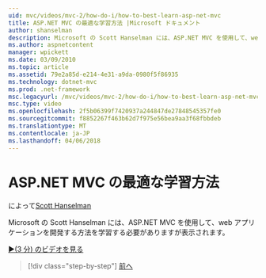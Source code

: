 ```yaml
---
uid: mvc/videos/mvc-2/how-do-i/how-to-best-learn-asp-net-mvc
title: ASP.NET MVC の最適な学習方法 |Microsoft ドキュメント
author: shanselman
description: Microsoft の Scott Hanselman には、ASP.NET MVC を使用して、web アプリケーションを開発する方法を学習する必要がありますが表示されます。
ms.author: aspnetcontent
manager: wpickett
ms.date: 03/09/2010
ms.topic: article
ms.assetid: 79e2a85d-e214-4e31-a9da-0980f5f86935
ms.technology: dotnet-mvc
ms.prod: .net-framework
msc.legacyurl: /mvc/videos/mvc-2/how-do-i/how-to-best-learn-asp-net-mvc
msc.type: video
ms.openlocfilehash: 2f5b06399f7420937a244847de27848545357fe0
ms.sourcegitcommit: f8852267f463b62d7f975e56bea9aa3f68fbbdeb
ms.translationtype: MT
ms.contentlocale: ja-JP
ms.lasthandoff: 04/06/2018
---
```

<a name="how-to-best-learn-aspnet-mvc"></a>ASP.NET MVC の最適な学習方法
====================
によって[Scott Hanselman](https://github.com/shanselman)

Microsoft の Scott Hanselman には、ASP.NET MVC を使用して、web アプリケーションを開発する方法を学習する必要がありますが表示されます。

[&#9654;(3 分) のビデオを見る](https://channel9.msdn.com/Blogs/ASP-NET-Site-Videos/how-to-best-learn-asp-net-mvc)

> [!div class="step-by-step"]
> [前へ](5-minute-introduction-to-aspnet-mvc.md)
